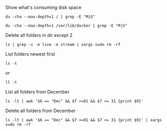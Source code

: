 Show what's consuming disk space
```
du -cha --max-depth=1 / | grep -E "M|G"
```
```
du -cha --max-depth=1 /var/lib/docker | grep -E "M|G"
```

Delete all folders in dir except 2
```
ls | grep -v -e live -e stream | xargs sudo rm -rf
```
List folders newest first
```
ls -t
```
or
```
ll -t
```
List all folders from December
```
ls -lt | awk '$6 == "Dec" && $7 >=01 && $7 <= 31 {print $9}'
```

Delete all folders from December
```
ls -lt | awk '$6 == "Dec" && $7 >=01 && $7 <= 31 {print $9}' | xargs sudo rm -rf
```
